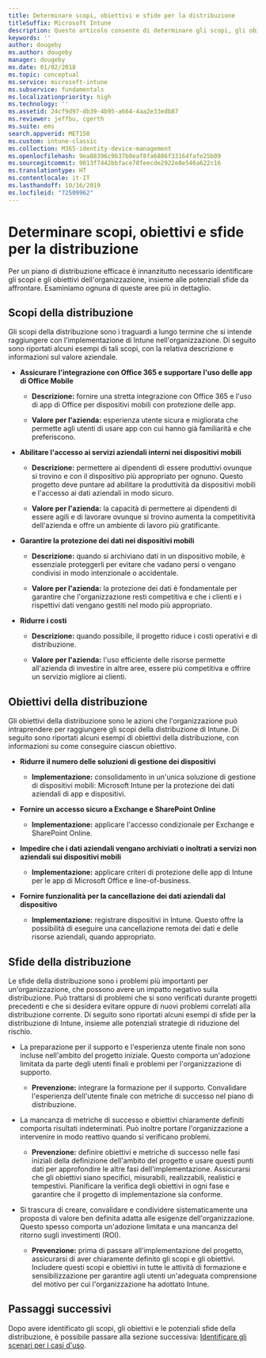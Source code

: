```yaml
---
title: Determinare scopi, obiettivi e sfide per la distribuzione
titleSuffix: Microsoft Intune
description: Questo articolo consente di determinare gli scopi, gli obiettivi e le sfide per la distribuzione di un'implementazione di Microsoft Intune in configurazione solo cloud.
keywords: ''
author: dougeby
ms.author: dougeby
manager: dougeby
ms.date: 01/02/2018
ms.topic: conceptual
ms.service: microsoft-intune
ms.subservice: fundamentals
ms.localizationpriority: high
ms.technology: ''
ms.assetid: 24cf9d97-db39-4b95-a664-4aa2e33edb87
ms.reviewer: jeffbu, cgerth
ms.suite: ems
search.appverid: MET150
ms.custom: intune-classic
ms.collection: M365-identity-device-management
ms.openlocfilehash: 9ea88396c9637b0eaf8fa6886f33164fafe25b09
ms.sourcegitcommit: 9013f7442bbface78feecde2922e8e546a622c16
ms.translationtype: HT
ms.contentlocale: it-IT
ms.lasthandoff: 10/16/2019
ms.locfileid: "72509962"
---
```

# <a name="determine-deployment-goals-objectives-and-challenges"></a>Determinare scopi, obiettivi e sfide per la distribuzione

Per un piano di distribuzione efficace è innanzitutto necessario identificare gli scopi e gli obiettivi dell'organizzazione, insieme alle potenziali sfide da affrontare. Esaminiamo ognuna di queste aree più in dettaglio.

## <a name="deployment-goals"></a>Scopi della distribuzione

Gli scopi della distribuzione sono i traguardi a lungo termine che si intende raggiungere con l'implementazione di Intune nell'organizzazione. Di seguito sono riportati alcuni esempi di tali scopi, con la relativa descrizione e informazioni sul valore aziendale.

- **Assicurare l'integrazione con Office 365 e supportare l'uso delle app di Office Mobile**

  - **Descrizione:** fornire una stretta integrazione con Office 365 e l'uso di app di Office per dispositivi mobili con protezione delle app.

  - **Valore per l'azienda:** esperienza utente sicura e migliorata che permette agli utenti di usare app con cui hanno già familiarità e che preferiscono.

- **Abilitare l'accesso ai servizi aziendali interni nei dispositivi mobili**

  - **Descrizione:** permettere ai dipendenti di essere produttivi ovunque si trovino e con il dispositivo più appropriato per ognuno. Questo progetto deve puntare ad abilitare la produttività da dispositivi mobili e l'accesso ai dati aziendali in modo sicuro.

  - **Valore per l'azienda:** la capacità di permettere ai dipendenti di essere agili e di lavorare ovunque si trovino aumenta la competitività dell'azienda e offre un ambiente di lavoro più gratificante.

- **Garantire la protezione dei dati nei dispositivi mobili**

  - **Descrizione:** quando si archiviano dati in un dispositivo mobile, è essenziale proteggerli per evitare che vadano persi o vengano condivisi in modo intenzionale o accidentale.

  - **Valore per l'azienda:** la protezione dei dati è fondamentale per garantire che l'organizzazione resti competitiva e che i clienti e i rispettivi dati vengano gestiti nel modo più appropriato.

- **Ridurre i costi**

  - **Descrizione:** quando possibile, il progetto riduce i costi operativi e di distribuzione.

  - **Valore per l'azienda:** l'uso efficiente delle risorse permette all'azienda di investire in altre aree, essere più competitiva e offrire un servizio migliore ai clienti.

## <a name="deployment-objectives"></a>Obiettivi della distribuzione

Gli obiettivi della distribuzione sono le azioni che l'organizzazione può intraprendere per raggiungere gli scopi della distribuzione di Intune. Di seguito sono riportati alcuni esempi di obiettivi della distribuzione, con informazioni su come conseguire ciascun obiettivo.

- **Ridurre il numero delle soluzioni di gestione dei dispositivi**

  - **Implementazione:** consolidamento in un'unica soluzione di gestione di dispositivi mobili: Microsoft Intune per la protezione dei dati aziendali di app e dispositivi.

- **Fornire un accesso sicuro a Exchange e SharePoint Online**

  - **Implementazione:** applicare l'accesso condizionale per Exchange e SharePoint Online.

- **Impedire che i dati aziendali vengano archiviati o inoltrati a servizi non aziendali sui dispositivi mobili**

  - **Implementazione:** applicare criteri di protezione delle app di Intune per le app di Microsoft Office e line-of-business.

- **Fornire funzionalità per la cancellazione dei dati aziendali dal dispositivo**

  - **Implementazione:** registrare dispositivi in Intune. Questo offre la possibilità di eseguire una cancellazione remota dei dati e delle risorse aziendali, quando appropriato.

## <a name="deployment-challenges"></a>Sfide della distribuzione

Le sfide della distribuzione sono i problemi più importanti per un'organizzazione, che possono avere un impatto negativo sulla distribuzione. Può trattarsi di problemi che si sono verificati durante progetti precedenti e che si desidera evitare oppure di nuovi problemi correlati alla distribuzione corrente. Di seguito sono riportati alcuni esempi di sfide per la distribuzione di Intune, insieme alle potenziali strategie di riduzione del rischio.

- La preparazione per il supporto e l'esperienza utente finale non sono incluse nell'ambito del progetto iniziale. Questo comporta un'adozione limitata da parte degli utenti finali e problemi per l'organizzazione di supporto.

  - **Prevenzione:** integrare la formazione per il supporto. Convalidare l'esperienza dell'utente finale con metriche di successo nel piano di distribuzione.

- La mancanza di metriche di successo e obiettivi chiaramente definiti comporta risultati indeterminati. Può inoltre portare l'organizzazione a intervenire in modo reattivo quando si verificano problemi.

  - **Prevenzione:** definire obiettivi e metriche di successo nelle fasi iniziali della definizione dell'ambito del progetto e usare questi punti dati per approfondire le altre fasi dell'implementazione. Assicurarsi che gli obiettivi siano specifici, misurabili, realizzabili, realistici e tempestivi. Pianificare la verifica degli obiettivi in ogni fase e garantire che il progetto di implementazione sia conforme.

- Si trascura di creare, convalidare e condividere sistematicamente una proposta di valore ben definita adatta alle esigenze dell'organizzazione. Questo spesso comporta un'adozione limitata e una mancanza del ritorno sugli investimenti (ROI).

  - **Prevenzione:** prima di passare all'implementazione del progetto, assicurarsi di aver chiaramente definito gli scopi e gli obiettivi. Includere questi scopi e obiettivi in tutte le attività di formazione e sensibilizzazione per garantire agli utenti un'adeguata comprensione del motivo per cui l'organizzazione ha adottato Intune.

## <a name="next-steps"></a>Passaggi successivi

Dopo avere identificato gli scopi, gli obiettivi e le potenziali sfide della distribuzione, è possibile passare alla sezione successiva: [Identificare gli scenari per i casi d'uso](planning-guide-scenarios.md).
